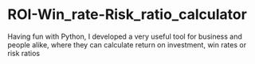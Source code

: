 # ROI-Win_rate-Risk_ratio_calculator
Having fun with Python, I developed a very useful tool for business and people alike, where they can calculate return on investment, win rates or risk ratios
